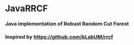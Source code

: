 # JavaRRCF
### Java implementation of Robust Random Cut Forest
### Inspired by https://github.com/kLabUM/rrcf
